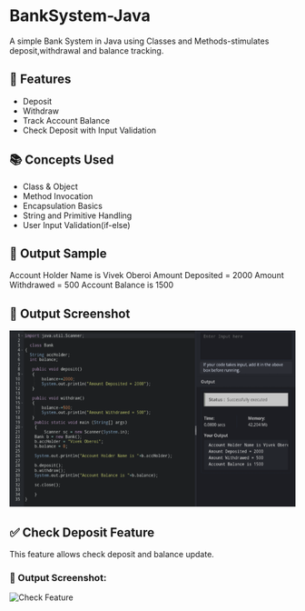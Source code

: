 # BankSystem-Java
A simple Bank System in Java using Classes and Methods-stimulates deposit,withdrawal and balance tracking.

## 🔧 Features
- Deposit
- Withdraw
- Track Account Balance
- Check Deposit with Input Validation

## 📚 Concepts Used
- Class & Object
- Method Invocation
- Encapsulation Basics
- String and Primitive Handling
- User Input Validation(if-else)

## 🚀 Output Sample

Account Holder Name is Vivek Oberoi
Amount Deposited = 2000
Amount Withdrawed = 500
Account Balance is 1500

## 📸 Output Screenshot
![Bank System Output](https://raw.githubusercontent.com/keshavgit23/BankSystem-Java/refs/heads/main/Screenshot_20250629-182509_Chrome.png)

## ✅ Check Deposit Feature

This feature allows check deposit and balance update.

### 📸 Output Screenshot:
![Check Feature](Screenshot_20250702-185942_Chrome)






